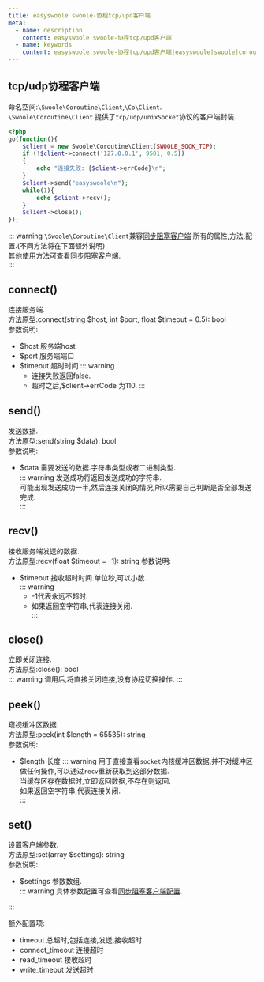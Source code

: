 ```yaml
---
title: easyswoole swoole-协程tcp/upd客户端
meta:
  - name: description
    content: easyswoole swoole-协程tcp/upd客户端
  - name: keywords
    content: easyswoole swoole-协程tcp/upd客户端|easyswoole|swoole|coroutine
---
```


## tcp/udp协程客户端
命名空间:`\Swoole\Coroutine\Client`,`\Co\Client`.  
`\Swoole\Coroutine\Client` 提供了`tcp/udp/unixSocket`协议的客户端封装.    
```php
<?php
go(function(){
    $client = new Swoole\Coroutine\Client(SWOOLE_SOCK_TCP);
    if (!$client->connect('127.0.0.1', 9501, 0.5))
    {
        echo "连接失败: {$client->errCode}\n";
    }
    $client->send("easyswoole\n");
    while(1){
        echo $client->recv();
    }
    $client->close();
});
```
::: warning
`\Swoole\Coroutine\Client`兼容[同步阻塞客户端](/Cn/Swoole/Client/introduction.md) 所有的属性,方法,配置.(不同方法将在下面额外说明)  
其他使用方法可查看同步阻塞客户端.  
:::

## connect()
连接服务端.  
方法原型:connect(string $host, int $port, float $timeout = 0.5): bool    
参数说明:
- $host  服务端host
- $port  服务端端口
- $timeout   超时时间
::: warning
    - 连接失败返回false. 
    - 超时之后,$client->errCode 为110. 
:::

## send()
发送数据.  
方法原型:send(string $data): bool    
参数说明:   
- $data 需要发送的数据.字符串类型或者二进制类型.    
::: warning
发送成功将返回发送成功的字符串.  
可能出现发送成功一半,然后连接关闭的情况,所以需要自己判断是否全部发送完成.   
:::

## recv()  
接收服务端发送的数据.  
方法原型:recv(float $timeout = -1): string
参数说明:  
- $timeout 接收超时时间.单位秒,可以小数.     
::: warning
    - -1代表永远不超时.  
    - 如果返回空字符串,代表连接关闭.  
:::

## close()
立即关闭连接.  
方法原型:close(): bool   
::: warning
调用后,将直接关闭连接,没有协程切换操作.
:::

## peek()
窥视缓冲区数据.  
方法原型:peek(int $length = 65535): string    
参数说明:   
- $length 长度 
::: warning
用于直接查看`socket`内核缓冲区数据,并不对缓冲区做任何操作,可以通过`recv`重新获取到这部分数据.  
当缓存区存在数据时,立即返回数据,不存在则返回.  
如果返回空字符串,代表连接关闭.  
:::

## set()
设置客户端参数.  
方法原型:set(array $settings): string  
参数说明:  
- $settings 参数数组.  
::: warning
具体参数配置可查看[同步阻塞客户端配置](/Cn/Swoole/Client/setting.md).   

:::

额外配置项:  
- timeout  总超时,包括连接,发送,接收超时
- connect_timeout   连接超时
- read_timeout   接收超时
- write_timeout   发送超时
